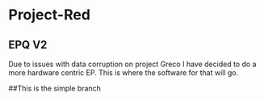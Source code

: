 # Project-Red

## EPQ V2

Due to issues with data corruption on project Greco I have decided to do a more hardware centric EP. This is where the software for that will go.

##This is the simple branch
